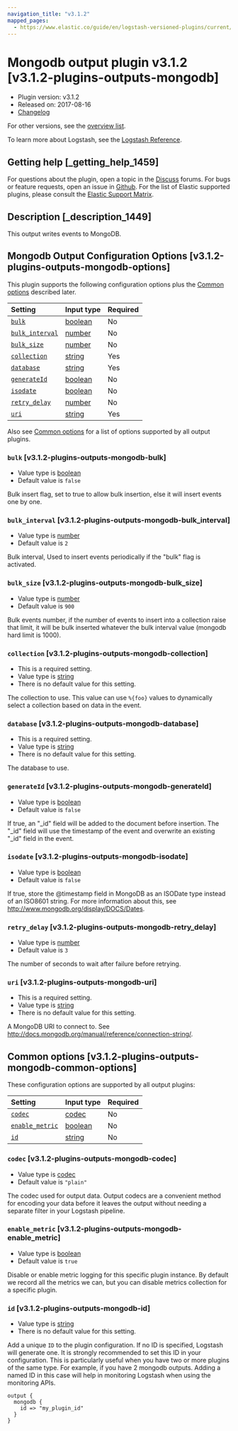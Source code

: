 ```yaml
---
navigation_title: "v3.1.2"
mapped_pages:
  - https://www.elastic.co/guide/en/logstash-versioned-plugins/current/v3.1.2-plugins-outputs-mongodb.html
---
```


# Mongodb output plugin v3.1.2 [v3.1.2-plugins-outputs-mongodb]

* Plugin version: v3.1.2
* Released on: 2017-08-16
* [Changelog](https://github.com/logstash-plugins/logstash-output-mongodb/blob/v3.1.2/CHANGELOG.md)

For other versions, see the [overview list](output-mongodb-index.md).

To learn more about Logstash, see the [Logstash Reference](https://www.elastic.co/guide/en/logstash/current/index.html).

## Getting help [_getting_help_1459]

For questions about the plugin, open a topic in the [Discuss](http://discuss.elastic.co) forums. For bugs or feature requests, open an issue in [Github](https://github.com/logstash-plugins/logstash-output-mongodb). For the list of Elastic supported plugins, please consult the [Elastic Support Matrix](https://www.elastic.co/support/matrix#matrix_logstash_plugins).

## Description [_description_1449]

This output writes events to MongoDB.

## Mongodb Output Configuration Options [v3.1.2-plugins-outputs-mongodb-options]

This plugin supports the following configuration options plus the [Common options](v3-1-2-plugins-outputs-mongodb.md#v3.1.2-plugins-outputs-mongodb-common-options) described later.

| Setting | Input type | Required |
| :- | :- | :- |
| [`bulk`](v3-1-2-plugins-outputs-mongodb.md#v3.1.2-plugins-outputs-mongodb-bulk) | [boolean](/lsr/value-types.md#boolean) | No |
| [`bulk_interval`](v3-1-2-plugins-outputs-mongodb.md#v3.1.2-plugins-outputs-mongodb-bulk_interval) | [number](/lsr/value-types.md#number) | No |
| [`bulk_size`](v3-1-2-plugins-outputs-mongodb.md#v3.1.2-plugins-outputs-mongodb-bulk_size) | [number](/lsr/value-types.md#number) | No |
| [`collection`](v3-1-2-plugins-outputs-mongodb.md#v3.1.2-plugins-outputs-mongodb-collection) | [string](/lsr/value-types.md#string) | Yes |
| [`database`](v3-1-2-plugins-outputs-mongodb.md#v3.1.2-plugins-outputs-mongodb-database) | [string](/lsr/value-types.md#string) | Yes |
| [`generateId`](v3-1-2-plugins-outputs-mongodb.md#v3.1.2-plugins-outputs-mongodb-generateId) | [boolean](/lsr/value-types.md#boolean) | No |
| [`isodate`](v3-1-2-plugins-outputs-mongodb.md#v3.1.2-plugins-outputs-mongodb-isodate) | [boolean](/lsr/value-types.md#boolean) | No |
| [`retry_delay`](v3-1-2-plugins-outputs-mongodb.md#v3.1.2-plugins-outputs-mongodb-retry_delay) | [number](/lsr/value-types.md#number) | No |
| [`uri`](v3-1-2-plugins-outputs-mongodb.md#v3.1.2-plugins-outputs-mongodb-uri) | [string](/lsr/value-types.md#string) | Yes |

Also see [Common options](v3-1-2-plugins-outputs-mongodb.md#v3.1.2-plugins-outputs-mongodb-common-options) for a list of options supported by all output plugins.

### `bulk` [v3.1.2-plugins-outputs-mongodb-bulk]

* Value type is [boolean](/lsr/value-types.md#boolean)
* Default value is `false`

Bulk insert flag, set to true to allow bulk insertion, else it will insert events one by one.

### `bulk_interval` [v3.1.2-plugins-outputs-mongodb-bulk_interval]

* Value type is [number](/lsr/value-types.md#number)
* Default value is `2`

Bulk interval, Used to insert events periodically if the "bulk" flag is activated.

### `bulk_size` [v3.1.2-plugins-outputs-mongodb-bulk_size]

* Value type is [number](/lsr/value-types.md#number)
* Default value is `900`

Bulk events number, if the number of events to insert into a collection raise that limit, it will be bulk inserted whatever the bulk interval value (mongodb hard limit is 1000).

### `collection` [v3.1.2-plugins-outputs-mongodb-collection]

* This is a required setting.
* Value type is [string](/lsr/value-types.md#string)
* There is no default value for this setting.

The collection to use. This value can use `%{foo}` values to dynamically select a collection based on data in the event.

### `database` [v3.1.2-plugins-outputs-mongodb-database]

* This is a required setting.
* Value type is [string](/lsr/value-types.md#string)
* There is no default value for this setting.

The database to use.

### `generateId` [v3.1.2-plugins-outputs-mongodb-generateId]

* Value type is [boolean](/lsr/value-types.md#boolean)
* Default value is `false`

If true, an "\_id" field will be added to the document before insertion. The "\_id" field will use the timestamp of the event and overwrite an existing "\_id" field in the event.

### `isodate` [v3.1.2-plugins-outputs-mongodb-isodate]

* Value type is [boolean](/lsr/value-types.md#boolean)
* Default value is `false`

If true, store the @timestamp field in MongoDB as an ISODate type instead of an ISO8601 string. For more information about this, see <http://www.mongodb.org/display/DOCS/Dates>.

### `retry_delay` [v3.1.2-plugins-outputs-mongodb-retry_delay]

* Value type is [number](/lsr/value-types.md#number)
* Default value is `3`

The number of seconds to wait after failure before retrying.

### `uri` [v3.1.2-plugins-outputs-mongodb-uri]

* This is a required setting.
* Value type is [string](/lsr/value-types.md#string)
* There is no default value for this setting.

A MongoDB URI to connect to. See <http://docs.mongodb.org/manual/reference/connection-string/>.

## Common options [v3.1.2-plugins-outputs-mongodb-common-options]

These configuration options are supported by all output plugins:

| Setting | Input type | Required |
| :- | :- | :- |
| [`codec`](v3-1-2-plugins-outputs-mongodb.md#v3.1.2-plugins-outputs-mongodb-codec) | [codec](/lsr/value-types.md#codec) | No |
| [`enable_metric`](v3-1-2-plugins-outputs-mongodb.md#v3.1.2-plugins-outputs-mongodb-enable_metric) | [boolean](/lsr/value-types.md#boolean) | No |
| [`id`](v3-1-2-plugins-outputs-mongodb.md#v3.1.2-plugins-outputs-mongodb-id) | [string](/lsr/value-types.md#string) | No |

### `codec` [v3.1.2-plugins-outputs-mongodb-codec]

* Value type is [codec](/lsr/value-types.md#codec)
* Default value is `"plain"`

The codec used for output data. Output codecs are a convenient method for encoding your data before it leaves the output without needing a separate filter in your Logstash pipeline.

### `enable_metric` [v3.1.2-plugins-outputs-mongodb-enable_metric]

* Value type is [boolean](/lsr/value-types.md#boolean)
* Default value is `true`

Disable or enable metric logging for this specific plugin instance. By default we record all the metrics we can, but you can disable metrics collection for a specific plugin.

### `id` [v3.1.2-plugins-outputs-mongodb-id]

* Value type is [string](/lsr/value-types.md#string)
* There is no default value for this setting.

Add a unique `ID` to the plugin configuration. If no ID is specified, Logstash will generate one. It is strongly recommended to set this ID in your configuration. This is particularly useful when you have two or more plugins of the same type. For example, if you have 2 mongodb outputs. Adding a named ID in this case will help in monitoring Logstash when using the monitoring APIs.

```
output {
  mongodb {
    id => "my_plugin_id"
  }
}
```
